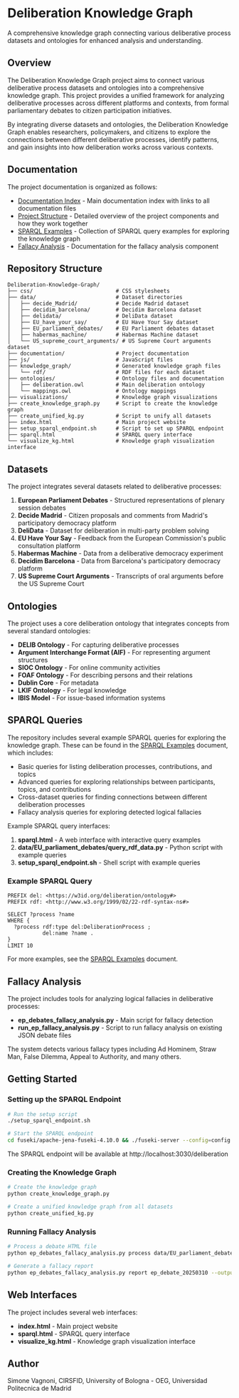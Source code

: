 # Deliberation Knowledge Graph

A comprehensive knowledge graph connecting various deliberative process datasets and ontologies for enhanced analysis and understanding.

## Overview

The Deliberation Knowledge Graph project aims to connect various deliberative process datasets and ontologies into a comprehensive knowledge graph. This project provides a unified framework for analyzing deliberative processes across different platforms and contexts, from formal parliamentary debates to citizen participation initiatives.

By integrating diverse datasets and ontologies, the Deliberation Knowledge Graph enables researchers, policymakers, and citizens to explore the connections between different deliberative processes, identify patterns, and gain insights into how deliberation works across various contexts.

## Documentation

The project documentation is organized as follows:

- [Documentation Index](documentation/index.md) - Main documentation index with links to all documentation files
- [Project Structure](documentation/project_structure.md) - Detailed overview of the project components and how they work together
- [SPARQL Examples](SPARQL_examples.md) - Collection of SPARQL query examples for exploring the knowledge graph
- [Fallacy Analysis](fallacy_analysis_README.md) - Documentation for the fallacy analysis component

## Repository Structure

```
Deliberation-Knowledge-Graph/
├── css/                          # CSS stylesheets
├── data/                         # Dataset directories
│   ├── decide_Madrid/            # Decide Madrid dataset
│   ├── decidim_barcelona/        # Decidim Barcelona dataset
│   ├── delidata/                 # DeliData dataset
│   ├── EU_have_your_say/         # EU Have Your Say dataset
│   ├── EU_parliament_debates/    # EU Parliament debates dataset
│   ├── habermas_machine/         # Habermas Machine dataset
│   └── US_supreme_court_arguments/ # US Supreme Court arguments dataset
├── documentation/                # Project documentation
├── js/                           # JavaScript files
├── knowledge_graph/              # Generated knowledge graph files
│   └── rdf/                      # RDF files for each dataset
├── ontologies/                   # Ontology files and documentation
│   ├── deliberation.owl          # Main deliberation ontology
│   └── mappings.owl              # Ontology mappings
├── visualizations/               # Knowledge graph visualizations
├── create_knowledge_graph.py     # Script to create the knowledge graph
├── create_unified_kg.py          # Script to unify all datasets
├── index.html                    # Main project website
├── setup_sparql_endpoint.sh      # Script to set up SPARQL endpoint
├── sparql.html                   # SPARQL query interface
└── visualize_kg.html             # Knowledge graph visualization interface
```

## Datasets

The project integrates several datasets related to deliberative processes:

1. **European Parliament Debates** - Structured representations of plenary session debates
2. **Decide Madrid** - Citizen proposals and comments from Madrid's participatory democracy platform
3. **DeliData** - Dataset for deliberation in multi-party problem solving
4. **EU Have Your Say** - Feedback from the European Commission's public consultation platform
5. **Habermas Machine** - Data from a deliberative democracy experiment
6. **Decidim Barcelona** - Data from Barcelona's participatory democracy platform
7. **US Supreme Court Arguments** - Transcripts of oral arguments before the US Supreme Court

## Ontologies

The project uses a core deliberation ontology that integrates concepts from several standard ontologies:

- **DELIB Ontology** - For capturing deliberative processes
- **Argument Interchange Format (AIF)** - For representing argument structures
- **SIOC Ontology** - For online community activities
- **FOAF Ontology** - For describing persons and their relations
- **Dublin Core** - For metadata
- **LKIF Ontology** - For legal knowledge
- **IBIS Model** - For issue-based information systems

## SPARQL Queries

The repository includes several example SPARQL queries for exploring the knowledge graph. These can be found in the [SPARQL Examples](SPARQL_examples.md) document, which includes:

- Basic queries for listing deliberation processes, contributions, and topics
- Advanced queries for exploring relationships between participants, topics, and contributions
- Cross-dataset queries for finding connections between different deliberation processes
- Fallacy analysis queries for exploring detected logical fallacies

Example SPARQL query interfaces:

1. **sparql.html** - A web interface with interactive query examples
2. **data/EU_parliament_debates/query_rdf_data.py** - Python script with example queries
3. **setup_sparql_endpoint.sh** - Shell script with example queries

### Example SPARQL Query

```sparql
PREFIX del: <https://w3id.org/deliberation/ontology#>
PREFIX rdf: <http://www.w3.org/1999/02/22-rdf-syntax-ns#>

SELECT ?process ?name
WHERE {
  ?process rdf:type del:DeliberationProcess ;
           del:name ?name .
}
LIMIT 10
```

For more examples, see the [SPARQL Examples](SPARQL_examples.md) document.

## Fallacy Analysis

The project includes tools for analyzing logical fallacies in deliberative processes:

- **ep_debates_fallacy_analysis.py** - Main script for fallacy detection
- **run_ep_fallacy_analysis.py** - Script to run fallacy analysis on existing JSON debate files

The system detects various fallacy types including Ad Hominem, Straw Man, False Dilemma, Appeal to Authority, and many others.

## Getting Started

### Setting up the SPARQL Endpoint

```bash
# Run the setup script
./setup_sparql_endpoint.sh

# Start the SPARQL endpoint
cd fuseki/apache-jena-fuseki-4.10.0 && ./fuseki-server --config=config.ttl
```

The SPARQL endpoint will be available at http://localhost:3030/deliberation

### Creating the Knowledge Graph

```bash
# Create the knowledge graph
python create_knowledge_graph.py

# Create a unified knowledge graph from all datasets
python create_unified_kg.py
```

### Running Fallacy Analysis

```bash
# Process a debate HTML file
python ep_debates_fallacy_analysis.py process data/EU_parliament_debates/ep_debates/verbatim_2025-03-10.html

# Generate a fallacy report
python ep_debates_fallacy_analysis.py report ep_debate_20250310 --output fallacy_report.json
```

## Web Interfaces

The project includes several web interfaces:

- **index.html** - Main project website
- **sparql.html** - SPARQL query interface
- **visualize_kg.html** - Knowledge graph visualization interface

## Author

Simone Vagnoni, CIRSFID, University of Bologna - OEG, Universidad Politecnica de Madrid

